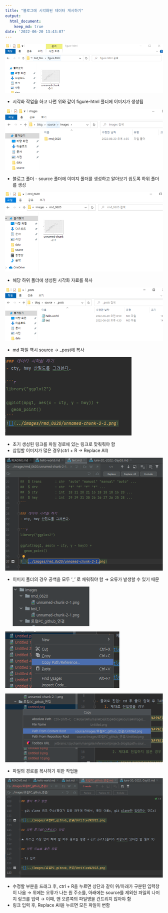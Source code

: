 ```yaml
---
title: "블로그에 시각화된 데이터 게시하기"
output: 
  html_document:
    keep_md: true
date: '2022-06-20 13:43:07'
---
```



![](../images/시각화데이터_블로그게시방법/Untitled.png)

- 시각화 작업을 하고 나면 위와 같이 figure-html 폴더에 이미지가 생성됨

![](../images/시각화데이터_블로그게시방법/Untitled%201.png)

- 블로그 폴더 - source 폴더에 이미지 폴더를 생성하고 알아보기 쉽도록 하위 폴더를 생성

![](../images/시각화데이터_블로그게시방법/Untitled%202.png)

- 해당 하위 폴더에 생성된 시각화 자료를 복사

![](../images/시각화데이터_블로그게시방법/Untitled%203.png)

- md 파일 역시 source → _post에 복사

![](../images/시각화데이터_블로그게시방법/Untitled%204.png)

- 초기 생성된 링크를 파일 경로에 있는 링크로 맞춰줘야 함
- 삽입할 이미지가 많은 경우(ctrl + R → Replace All)

![](../images/시각화데이터_블로그게시방법/Untitled%205.png)

- 이미지 폴더의 경우 공백을 모두 ‘_’ 로 채워줘야 함 → 오류가 발생할 수 있기 때문
    
    ![](../images/시각화데이터_블로그게시방법/Untitled%206.png)
    

![](../images/시각화데이터_블로그게시방법/Untitled%207.png)

![](../images/시각화데이터_블로그게시방법/Untitled%208.png)

- 파일의 경로를 복사하기 위한 작업들

![](../images/시각화데이터_블로그게시방법/Untitled%209.png)

- 수정할 부분을 드래그 후, ctrl + R을 누르면 상단과 같이 위/아래가 구분된 입력창이 나옴
→ 위에는 오류가 나는 원 주소를, 아래에는 source를 제외한 파일의 나머지 링크를 입력
→ 이때, 맨 오른쪽의 파일명을 건드리지 않아야 함
- 링크 입력 후, Replace All을 누르면 모든 파일이 변함